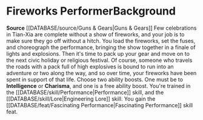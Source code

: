 ﻿---
ability:
- Intelligence
- Charisma
ability_boost:
- Intelligence
- Charisma
feat: '[[DATABASE/feat/Fascinating Performance|Fascinating Performance]]'
id: '270'
name: Fireworks Performer
prerequisite: null
rarity: Common
rus_type_level: null
skill:
- '[[DATABASE/skill/Performance|Performance]]'
- Engineering [[DATABASE/skill/Lore|Lore]]
source: '[[DATABASE/source/Guns & Gears|Guns & Gears]]'
subcategory: general
trait: null
type: Background

---
# Fireworks Performer<span class="item-type">Background</span>

**Source** [[DATABASE/source/Guns & Gears|Guns & Gears]]
Few celebrations in Tian-Xia are complete without a show of fireworks, and your job is to make sure they go off without a hitch. You load the fireworks, set the fuses, and choreograph the performance, bringing the show together in a finale of lights and explosions. Then it's time to pack up your gear and move on to the next civic holiday or religious festival. Of course, someone who travels the roads with a pack full of high explosives is bound to run into an adventure or two along the way, and so over time, your fireworks have been spent in support of that life.
Choose two ability boosts. One must be to **Intelligence** or **Charisma**, and one is a free ability boost.
You're trained in the [[DATABASE/skill/Performance|Performance]] skill, and the [[DATABASE/skill/Lore|Engineering Lore]] skill. You gain the [[DATABASE/feat/Fascinating Performance|Fascinating Performance]] skill feat.